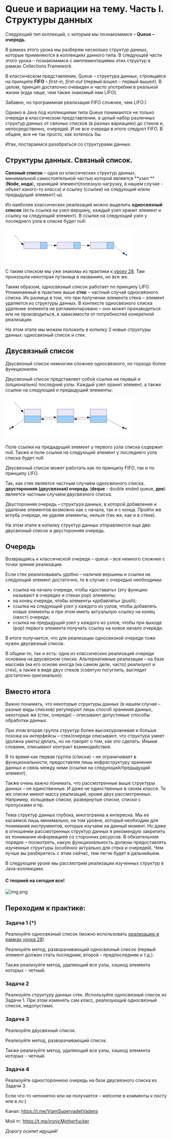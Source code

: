 # Queue и вариации на тему. Часть I. Структуры данных

Следующий тип коллекций, с которым мы познакомимся – **Queue – очередь**.

В рамках этого урока мы разберем несколько структур данных, которые применяются в коллекциях данного типа. В следующей
части этого урока – познакомимся с имплементациями этих структур в рамках Collections Framework.

В классическом представлении, Queue – структура данных, строящаяся на принципе **FIFO** – *first-in, first-out* (первый
вошел – первый вышел). В целом, принцип достаточно очевиден и часто употребим в реальной жизни (куда чаще, чем также
знакомый нам LIFO).

Забавно, но программная реализация FIFO сложнее, чем LIFO:)

Однако в Java под коллекциями типа Queue понимаются не только очереди в классическом представлении, а целый набор
различных структур данных от связных списков (в разных вариациях) до стеков и, непосредственно, очередей. И не все
очереди в итоге следуют FIFO. В общем, все не так просто, как хотелось бы.

Итак, постараемся разобраться со структурами данных.

## Структуры данных. Связный список.

**Связный список** – одна из классических структур данных, минимальной самостоятельной частью которой является **узел
** (**Node, нода**), хранящий элемент(полезную нагрузку, в нашем случае - объект какого-то класса) и ссылку (ссылки) на
следующий и/или предыдущий элемент(-ы).

Из наиболее классических реализаций можно выделить **односвязный список** (есть ссылка на узел-вершину, каждый узел
хранит элемент и ссылку на следующий элемент). В ссылке на следующий узел у последнего узла в списке будет null:

![Singly linked list.png](Singly%20linked%20list.png)

С таким списком мы уже знакомы из практики
к [уроку 28](https://github.com/KFalcon2022/lessons/blob/master/lessons/Java%20Core/Generics-CHast-I.md). Там произошла
некоторая путаница в названиях, но все же.

Таким образом, односвязный список работает по принципу LIFO. Упоминаемый в практике выше **стек** – частный случай
односвязного списка. Их разница в том, что при получении элемента стека – элемент удаляется из структуры данных. В
контексте односвязного списка удаление элемента не регламентировано – оно может производиться или не производиться, в
зависимости от потребностей конкретной реализации.

На этом этапе мы можем положить в копилку 2 новые структуры данных: односвязный список и стек.

## Двусвязный список

Двусвязный список немногим сложнее односвязного, но гораздо более функционален.

Двусвязный список представляет собой ссылки на первый и (опционально) последний узлы. Каждый узел хранит элемент, а
также ссылки на следующий и предыдущий элементы:

![doubly linked list.png](doubly%20linked%20list.png)

Поле ссылки на предыдущий элемент у первого узла списка содержит null. Также и поле ссылки на следующий элемент у
последнего узла списка будет null.

Двусвязный список может работать как по принципу FIFO, так и по принципу LIFO.

Так, как стек является частным случаем односвязного списка, **двусторонняя (двусвязная) очередь** (**deque** - double
ended queue, **дек**) является частным случаем двусвязного списка.

Двусторонняя очередь – структура данных, в которой добавление и удаление элементов возможно как с начала, так и с конца.
Пройти же вглубь очереди, не удаляя элементы, нельзя (так же, как и в стеке).

На этом этапе в копилку структур данных отправляются еще две: двусвязный список и двусторонняя очередь.

## Очередь

Возвращаясь к классической очереди – queue – все немного сложнее с точки зрения реализации.

Если стек реализовывать удобно – наличия вершины и ссылки на следующий элемент достаточно, то в случае с очередью
необходимы:

- ссылка на начало очереди, чтобы «доставать» (эту функцию называют в очередях и стеках *pop*) элементы;
- на конец очереди, чтобы элементы «добавлять» (*push*);
- ссылка на следующий узел у каждого из узлов, чтобы добавлять новые элементы и при этом иметь актуальную ссылку на
  конец (хвост) очереди;
- ссылка на предыдущий узел у каждого из узлов, чтобы при выходе (pop) первого элемента получать ссылку на новое начало
  очереди.

В итоге получается, что для реализации односвязной очереди тоже нужен двусвязный список.

В общем-то, так и есть: одна из классических реализаций очереди основана на двусвязном списке. Альтернативные
реализации – на базе массива (на его основе иногда (на самом деле, часто) реализуют и стек), а также в виде двух
стеков (советую погуглить, выглядит достаточно оригинально).

## Вместо итога

Важно понимать, что некоторые структуры данных (в нашем случае – разные виды списков) регулируют лишь способ хранения
данных, некоторые же (стек, очереди) – описывают допустимые способы обработки данных.

При этом вторая группа структур более высокоуровневая и больше похожа на интерфейсы – стек/очереди описывают, что
структура умеет (должна уметь) делать, но не говорят о том, как это сделать. Иными словами, описывают контракт
взаимодействия.

В то время как первая группа (списки) – не ограничивает в функциональности, предоставляя лишь инфраструктуру хранения
данных и связь между ними (ссылки на следующий/предыдущий элемент).

Также очень важно понимать, что рассмотренные выше структуры данных – не единственные. И даже не единственные в своем
классе. Те же списки имеют массу реализаций, кроме двух рассмотренных. Например, кольцевые списки, развернутые списки,
списки с пропусками и пр.

Тема структур данных глубока, многогранна и интересна. Мы ее касаемся лишь минимально, на том уровне, который необходим
для понимания инструментов, которые изучаем на данный момент. Но даже в отношении рассмотренных структур данных я
рекомендую закрепить их понимание информацией со сторонних ресурсов. В обязательном порядке – посмотреть, какую
функциональность должны предоставлять изученные структуры (особенно актуально для стека и очередей). Чем лучше вы
разберетесь с этим сейчас, тем легче будет в дальнейшем.

В следующем уроке мы рассмотрим реализации изученных структур в Java-коллекциях.

#### С теорией на сегодня все!

![img.png](../../../commonmedia/justTheoryFooter.png)

## Переходим к практике:

### Задача 1 (*)

Реализуйте односвязный список (можно
использовать [реализацию в рамках урока 28](https://github.com/KFalcon2022/lessons/blob/master/lessons/Java%20Core/Generics-CHast-I.md)).

Реализуйте метод, разворачивающий односвязный список (первый элемент должен стать последним, второй – предпоследним и
т.д.).

Также реализуйте метод, удаляющий все узлы, хэшкод элемента которых - четный.

### Задача 2

Реализуйте структуру данных стек. Используйте односвязный список из Задачи 1. При этом изменять сам класс, реализующий
односвязный список, недопустимо.

### Задача 3

Реализуйте двусвязный список.

Реализуйте метод, разворачивающий список.

Также реализуйте метод, удаляющий все узлы, хэшкод элемента которых - четный.

### Задача 4

Реализуйте одностороннюю очередь на базе двусвязного списка из Задачи 3.

Если что-то непонятно или не получается – welcome в комменты к посту или в лс:)

Канал: https://t.me/ViamSupervadetVadens

Мой тг: https://t.me/ironicMotherfucker

*Дорогу осилит идущий!* 